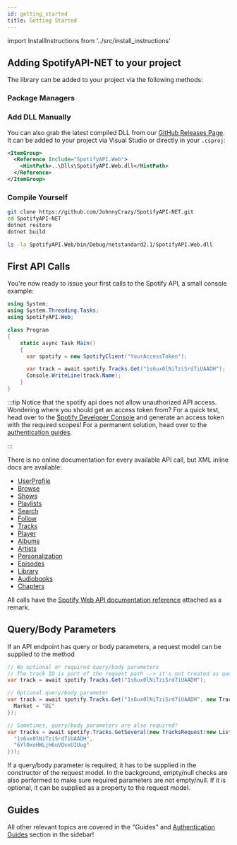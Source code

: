 ```yaml
---
id: getting_started
title: Getting Started
---
```


import InstallInstructions from '../src/install_instructions'

## Adding SpotifyAPI-NET to your project

The library can be added to your project via the following methods:

### Package Managers

<InstallInstructions />

### Add DLL Manually

You can also grab the latest compiled DLL from our [GitHub Releases Page](https://github.com/johnnycrazy/spotifyapi-net/releases). It can be added to your project via Visual Studio or directly in your `.csproj`:

```xml
<ItemGroup>
  <Reference Include="SpotifyAPI.Web">
    <HintPath>..\Dlls\SpotifyAPI.Web.dll</HintPath>
  </Reference>
</ItemGroup>
```

### Compile Yourself

```sh
git clone https://github.com/JohnnyCrazy/SpotifyAPI-NET.git
cd SpotifyAPI-NET
dotnet restore
dotnet build

ls -la SpotifyAPI.Web/bin/Debug/netstandard2.1/SpotifyAPI.Web.dll
```

## First API Calls

You're now ready to issue your first calls to the Spotify API, a small console example:

```csharp
using System;
using System.Threading.Tasks;
using SpotifyAPI.Web;

class Program
{
    static async Task Main()
    {
      var spotify = new SpotifyClient("YourAccessToken");

      var track = await spotify.Tracks.Get("1s6ux0lNiTziSrd7iUAADH");
      Console.WriteLine(track.Name);
    }
}
```

:::tip
Notice that the spotify api does not allow unauthorized API access. Wondering where you should get an access token from? For a quick test, head over to the [Spotify Developer Console](https://developer.spotify.com/console/get-album/) and generate an access token with the required scopes! For a permanent solution, head over to the [authentication guides](auth_introduction.md).

:::

There is no online documentation for every available API call, but XML inline docs are available:

* [UserProfile](https://github.com/JohnnyCrazy/SpotifyAPI-NET/blob/master/SpotifyAPI.Web/Clients/Interfaces/IUserProfileClient.cs)
* [Browse](https://github.com/JohnnyCrazy/SpotifyAPI-NET/blob/master/SpotifyAPI.Web/Clients/Interfaces/IBrowseClient.cs)
* [Shows](https://github.com/JohnnyCrazy/SpotifyAPI-NET/blob/master/SpotifyAPI.Web/Clients/Interfaces/IShowsClient.cs)
* [Playlists](https://github.com/JohnnyCrazy/SpotifyAPI-NET/blob/master/SpotifyAPI.Web/Clients/Interfaces/IPlaylistsClient.cs)
* [Search](https://github.com/JohnnyCrazy/SpotifyAPI-NET/blob/master/SpotifyAPI.Web/Clients/Interfaces/ISearchClient.cs)
* [Follow](https://github.com/JohnnyCrazy/SpotifyAPI-NET/blob/master/SpotifyAPI.Web/Clients/Interfaces/IFollowClient.cs)
* [Tracks](https://github.com/JohnnyCrazy/SpotifyAPI-NET/blob/master/SpotifyAPI.Web/Clients/Interfaces/ITracksClient.cs)
* [Player](https://github.com/JohnnyCrazy/SpotifyAPI-NET/blob/master/SpotifyAPI.Web/Clients/Interfaces/IPlayerClient.cs)
* [Albums](https://github.com/JohnnyCrazy/SpotifyAPI-NET/blob/master/SpotifyAPI.Web/Clients/Interfaces/IAlbumsClient.cs)
* [Artists](https://github.com/JohnnyCrazy/SpotifyAPI-NET/blob/master/SpotifyAPI.Web/Clients/Interfaces/IArtistsClient.cs)
* [Personalization](https://github.com/JohnnyCrazy/SpotifyAPI-NET/blob/master/SpotifyAPI.Web/Clients/Interfaces/IPersonalizationClient.cs)
* [Episodes](https://github.com/JohnnyCrazy/SpotifyAPI-NET/blob/master/SpotifyAPI.Web/Clients/Interfaces/IEpisodesClient.cs)
* [Library](https://github.com/JohnnyCrazy/SpotifyAPI-NET/blob/master/SpotifyAPI.Web/Clients/Interfaces/ILibraryClient.cs)
* [Audiobooks](https://github.com/JohnnyCrazy/SpotifyAPI-NET/blob/master/SpotifyAPI.Web/Clients/Interfaces/IAudiobooksClient.cs)
* [Chapters](https://github.com/JohnnyCrazy/SpotifyAPI-NET/blob/master/SpotifyAPI.Web/Clients/Interfaces/IChaptersClient.cs)

All calls have the [Spotify Web API documentation reference](https://developer.spotify.com/documentation/web-api/reference-beta/) attached as a remark.


## Query/Body Parameters

If an API endpoint has query or body parameters, a request model can be supplied to the method

```csharp
// No optional or required query/body parameters
// The track ID is part of the request path --> it's not treated as query/body parameter
var track = await spotify.Tracks.Get("1s6ux0lNiTziSrd7iUAADH");

// Optional query/body parameter
var track = await spotify.Tracks.Get("1s6ux0lNiTziSrd7iUAADH", new TrackRequest{
  Market = "DE"
});

// Sometimes, query/body parameters are also required!
var tracks = await spotify.Tracks.GetSeveral(new TracksRequest(new List<string> {
  "1s6ux0lNiTziSrd7iUAADH",
  "6YlOxoHWLjH6uVQvxUIUug"
}));
```

If a query/body parameter is required, it has to be supplied in the constructor of the request model. In the background, empty/null checks are also performed to make sure required parameters are not empty/null. If it is optional, it can be supplied as a property to the request model.

## Guides

All other relevant topics are covered in the "Guides" and [Authentication Guides](auth_introduction.md) section in the sidebar!
